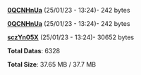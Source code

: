 [**0QCNHnUa**](/data/0QCNHnUa.txt) (25/01/23 - 13:24)- 242 bytes

[**0QCNHnUa**](/data/0QCNHnUa.txt) (25/01/23 - 13:24)- 242 bytes

[**sczYn05X**](/data/sczYn05X.txt) (25/01/23 - 13:24)- 30652 bytes

**Total Datas**: 6328

**Total Size**: 37.65 MB / 37.7 MB